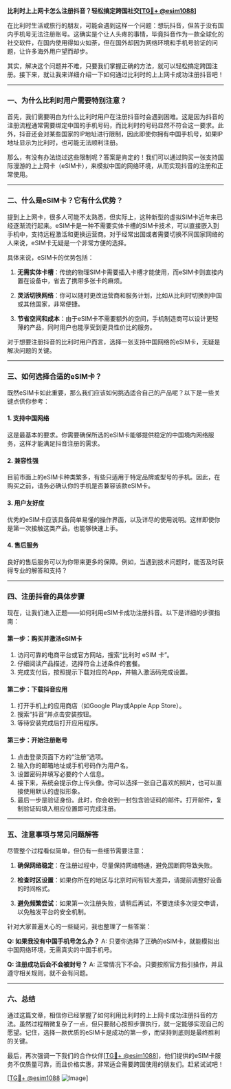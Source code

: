 **比利时上上网卡怎么注册抖音？轻松搞定跨国社交[[TG💪+ @esim1088](https://t.me/s/esim1088)]**

在比利时生活或旅行的朋友，可能会遇到这样一个问题：想玩抖音，但苦于没有国内手机号无法注册账号。这确实是个让人头疼的事情，毕竟抖音作为一款全球化的社交软件，在国内使用得如火如荼，但在国外却因为网络环境和手机号验证的问题，让许多海外用户望而却步。

其实，解决这个问题并不难，只要我们掌握正确的方法，就可以轻松搞定跨国注册。接下来，就让我来详细介绍一下如何通过比利时的上上网卡成功注册抖音吧！

---

### 一、为什么比利时用户需要特别注意？

首先，我们需要明白为什么比利时用户在注册抖音时会遇到困难。这是因为抖音的注册流程通常需要绑定中国的手机号码，而比利时的号码显然不符合这一要求。此外，抖音还会对某些国家的IP地址进行限制，因此即使你拥有中国手机号，如果IP地址显示为比利时，也可能无法顺利注册。

那么，有没有办法绕过这些限制呢？答案是肯定的！我们可以通过购买一张支持国际漫游的上上网卡（eSIM卡），来模拟中国的网络环境，从而实现抖音的注册和正常使用。

---

### 二、什么是eSIM卡？它有什么优势？

提到上上网卡，很多人可能不太熟悉，但实际上，这种新型的虚拟SIM卡近年来已经逐渐流行起来。eSIM卡是一种不需要实体卡槽的SIM卡技术，可以直接嵌入到手机中，支持远程激活和更换运营商。对于经常出国或者需要切换不同国家网络的人来说，eSIM卡无疑是一个非常方便的选择。

具体来说，eSIM卡的优势包括：

1. **无需实体卡槽**：传统的物理SIM卡需要插入卡槽才能使用，而eSIM卡则直接内置在设备中，省去了携带多张卡的麻烦。
   
2. **灵活切换网络**：你可以随时更改运营商和服务计划，比如从比利时切换到中国或其他国家，非常便捷。
   
3. **节省空间和成本**：由于eSIM卡不需要额外的空间，手机制造商可以设计更轻薄的产品，同时用户也能享受到更具性价比的服务。

对于想要注册抖音的比利时用户而言，选择一张支持中国网络的eSIM卡，无疑是解决问题的关键。

---

### 三、如何选择合适的eSIM卡？

既然eSIM卡如此重要，那么我们应该如何挑选适合自己的产品呢？以下是一些关键点供你参考：

#### 1. 支持中国网络

这是最基本的要求。你需要确保所选的eSIM卡能够提供稳定的中国境内网络服务，这样才能满足抖音注册的需求。

#### 2. 兼容性强

目前市面上的eSIM卡种类繁多，有些只适用于特定品牌或型号的手机。因此，在购买之前，请务必确认你的手机是否兼容该款eSIM卡。

#### 3. 用户友好度

优秀的eSIM卡应该具备简单易懂的操作界面，以及详尽的使用说明。这样即使你是第一次接触这类产品，也能够快速上手。

#### 4. 售后服务

良好的售后服务可以为你带来更多的保障。例如，当遇到技术问题时，能否及时获得专业的解答和支持？

---

### 四、注册抖音的具体步骤

现在，让我们进入正题——如何利用eSIM卡成功注册抖音。以下是详细的步骤指南：

#### 第一步：购买并激活eSIM卡

1. 访问可靠的电商平台或官方网站，搜索“比利时 eSIM 卡”。
2. 仔细阅读产品描述，选择符合上述条件的套餐。
3. 完成支付后，按照提示下载对应的App，并输入激活码完成设置。

#### 第二步：下载抖音应用

1. 打开手机上的应用商店（如Google Play或Apple App Store）。
2. 搜索“抖音”并点击安装按钮。
3. 等待安装完成后打开应用程序。

#### 第三步：开始注册账号

1. 点击登录页面下方的“注册”选项。
2. 输入你的邮箱地址或手机号码作为用户名。
3. 设置密码并填写必要的个人信息。
4. 接下来，系统会提示你上传头像。你可以选择一张自己喜欢的照片，也可以直接使用默认的虚拟形象。
5. 最后一步是验证身份。此时，你会收到一封包含验证码的邮件。打开邮件，复制验证码填入相应位置即可完成注册。

---

### 五、注意事项与常见问题解答

尽管整个过程看似简单，但仍有一些细节需要注意：

1. **确保网络稳定**：在注册过程中，尽量保持网络畅通，避免因断网导致失败。
   
2. **检查时区设置**：如果你所在的地区与北京时间有较大差异，请提前调整好设备的时间格式。
   
3. **避免频繁尝试**：如果第一次注册失败，请稍后再试，不要连续多次提交申请，以免触发平台的安全机制。

针对大家普遍关心的一些疑问，我也整理了一些答案：

**Q: 如果我没有中国手机号怎么办？**
A: 只要你选择了正确的eSIM卡，就能模拟出中国网络环境，无需真实的中国手机号。

**Q: 注册成功后会不会被封号？**
A: 正常情况下不会。只要按照官方指引操作，并且遵守相关规则，就不会有问题。

---

### 六、总结

通过这篇文章，相信你已经掌握了如何利用比利时的上上网卡成功注册抖音的方法。虽然过程稍微复杂了一点，但只要耐心按照步骤执行，就一定能够实现自己的愿望。记住，选择一款优质的eSIM卡是成功的第一步，而坚持到底则是最终胜利的关键。

最后，再次强调一下我们的合作伙伴[[TG💪+ @esim1088](https://t.me/s/esim1088)]，他们提供的eSIM卡服务不仅质量可靠，而且价格实惠，非常适合需要跨国使用的朋友们。赶紧试试吧！

[[TG💪+ @esim1088](https://t.me/s/esim1088) ![Image](https://i.postimg.cc/4NQfJmqS/Snipaste-2025-05-13-00-14-12.png)]
